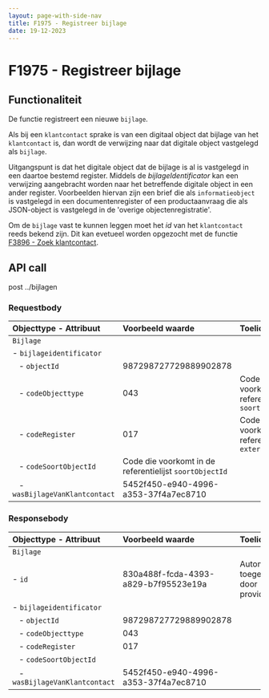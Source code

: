 ```yaml
---
layout: page-with-side-nav
title: F1975 - Registreer bijlage
date: 19-12-2023
---
```


# F1975 - Registreer bijlage

## Functionaliteit

De functie registreert een nieuwe `bijlage`. 

Als bij een `klantcontact` sprake is van een digitaal object dat bijlage van het `klantcontact` is, dan wordt de verwijzing naar dat digitale object vastgelegd als `bijlage`. 

Uitgangspunt is dat het digitale object dat de bijlage is al is vastgelegd in een daartoe bestemd register. Middels de *bijlageIdentificator* kan een verwijzing aangebracht worden naar het betreffende digitale object in een ander register. Voorbeelden hiervan zijn een brief die als `informatieobject` is vastgelegd in een documentenregister of een productaanvraag die als JSON-object is vastgelegd in de 'overige objectenregistratie'.

Om de `bijlage` vast te kunnen leggen moet het *id*  van het `klantcontact` reeds bekend zijn. Dit kan evetueel worden opgezocht met de functie [F3896 - Zoek klantcontact](./3896.md).  

## API call

post ../bijlagen

### Requestbody

| Objecttype - Attribuut | Voorbeeld waarde | Toelichting |
| :----------- | :----------- | :----------- |
| `Bijlage` | | |
| - `bijlageidentificator` |  |  | 
| &nbsp;&nbsp; - `objectId` | 987298727729889902878 | |
| &nbsp;&nbsp; - `codeObjecttype` | 043 | Code die voorkomt in de referentielijst `soortObjecttypen` | 
| &nbsp;&nbsp; - `codeRegister` | 017 | Code die voorkomt on de referentielijst  `externRegister` |
| &nbsp;&nbsp; - `codeSoortObjectId` | Code die voorkomt in de referentielijst `soortObjectId` |
| &nbsp;&nbsp; - `wasBijlageVanKlantcontact` | 5452f450-e940-4996-a353-37f4a7ec8710 |  |

### Responsebody

| Objecttype - Attribuut | Voorbeeld waarde | Toelichting |
| :----------- | :----------- | :----------- |
| `Bijlage` | | |
| - `id` | 830a488f-fcda-4393-a829-b7f95523e19a | Automatisch toegekend door provider |
| - `bijlageidentificator` |  |  | 
| &nbsp;&nbsp; - `objectId` | 987298727729889902878 | |
| &nbsp;&nbsp; - `codeObjecttype` | 043 | | 
| &nbsp;&nbsp; - `codeRegister` | 017 | |
| &nbsp;&nbsp; - `codeSoortObjectId` | |
| &nbsp;&nbsp; - `wasBijlageVanKlantcontact` | 5452f450-e940-4996-a353-37f4a7ec8710 |  |


